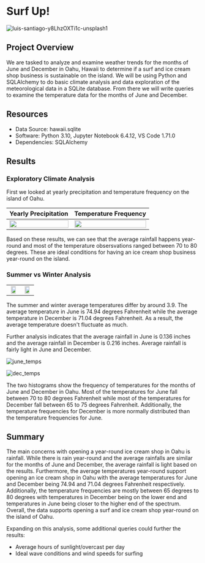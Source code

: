 # Surf Up!

![luis-santiago-y8LhzOXTi1c-unsplash1](https://user-images.githubusercontent.com/29410712/189554237-083bea85-cec3-41a3-8fa8-edf58ea3899c.jpg)

## Project Overview

We are tasked to analyze and examine weather trends for the months of June and December in Oahu, Hawaii to determine if a surf and ice cream shop business is sustainable on the island. We will be using Python and SQLAlchemy to do basic climate analysis and data exploration of the meteorological data in a SQLite database. From there we will write queries to examine the temperature data for the months of June and December. 

## Resources

+ Data Source: hawaii.sqlite
+ Software: Python 3.10, Jupyter Notebook 6.4.12, VS Code 1.71.0
+ Dependencies: SQLAlchemy

## Results

### Exploratory Climate Analysis

First we looked at yearly precipitation and temperature frequency on the island of Oahu.

| Yearly Precipitation      |  Temperature Frequency    |   
|:-------------------------:|:-------------------------:|
| <img src="https://user-images.githubusercontent.com/29410712/189555029-49840a18-deda-458c-994d-7236dd84e500.png"  width=100% height=100%> | <img src="https://user-images.githubusercontent.com/29410712/189555031-a1fbdb88-f4c4-4482-af55-10def03b72fd.png"  width=100% height=100%> |

Based on these results, we can see that the average rainfall happens year-round and most of the temperature obsersvations ranged between 70 to 80 degrees. These are ideal conditions for having an ice cream shop business year-round on the island.

### Summer vs Winter Analysis

|                           |                           |   
|:-------------------------:|:-------------------------:|
| <img src="https://user-images.githubusercontent.com/29410712/189557489-30b3114f-e1c3-4490-b860-1933cc29665c.png"  width=80% height=80%> | <img src="https://user-images.githubusercontent.com/29410712/189557525-8116d78a-c593-4348-900e-de2a08c09c1b.png"  width=80% height=80%> |

The summer and winter average temperatures differ by around 3.9. The average temperature in June is 74.94 degrees Fahrenheit while the average temperature in December is 71.04 degrees Fahrenheit. As a result, the average temperature doesn't fluctuate as much.

Further analysis indicates that the average rainfall in June is 0.136 inches and the average rainfall in December is 0.216 inches. Average rainfall is fairly light in June and December.

![june_temps](https://user-images.githubusercontent.com/29410712/189558190-93c9982c-704b-4af6-9064-482fb42f7ff2.png)

![dec_temps](https://user-images.githubusercontent.com/29410712/189558202-befe4b08-7378-43e8-853c-c354bac5c6a0.png)

The two histograms show the frequency of temperatures for the months of June and December in Oahu. Most of the temperatures for June fall between 70 to 80 degrees Fahrenheit while most of the temperatures for December fall between 65 to 75 degrees Fahrenheit. Additionally, the temperature frequencies for December is more normally distributed than the temperature frequencies for June.

## Summary

The main concerns with opening a year-round ice cream shop in Oahu is rainfall. While there is rain year-round and the average rainfalls are similar for the months of June and December, the average rainfall is light based on the results. Furthermore, the average temperatures year-round support opening an ice cream shop in Oahu with the average temperatures for June and December being 74.94 and 71.04 degrees Fahrenheit respectively. Additionally, the temperature frequencies are mostly between 65 degrees to 80 degrees with temperatures in December being on the lower end and temperatures in June being closer to the higher end of the spectrum. Overall, the data supports opening a surf and ice cream shop year-round on the island of Oahu.

Expanding on this analysis, some additional queries could further the results: 

+ Average hours of sunlight/overcast per day
+ Ideal wave conditions and wind speeds for surfing
